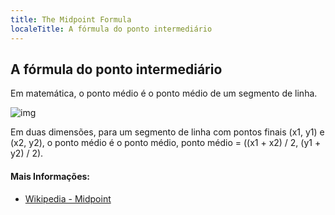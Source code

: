 ```yaml
---
title: The Midpoint Formula
localeTitle: A fórmula do ponto intermediário
---
```

## A fórmula do ponto intermediário

Em matemática, o ponto médio é o ponto médio de um segmento de linha.

![img](https://upload.wikimedia.org/wikipedia/commons/thumb/6/68/Midpoint.svg/282px-Midpoint.svg.png)

Em duas dimensões, para um segmento de linha com pontos finais (x1, y1) e (x2, y2), o ponto médio é o ponto médio, ponto médio = ((x1 + x2) / 2, (y1 + y2) / 2).

#### Mais Informações:

*   [Wikipedia - Midpoint](https://en.wikipedia.org/wiki/Midpoint)